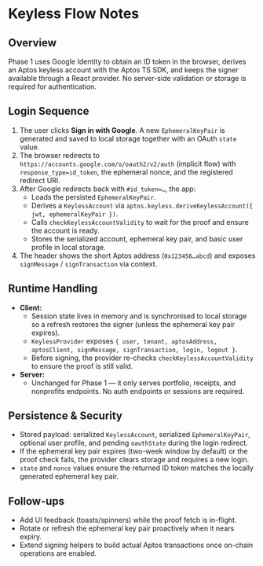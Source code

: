 # Keyless Flow Notes

## Overview
Phase 1 uses Google Identity to obtain an ID token in the browser, derives an Aptos keyless account with the Aptos TS SDK, and keeps the signer available through a React provider. No server-side validation or storage is required for authentication.

## Login Sequence
1. The user clicks **Sign in with Google**. A new `EphemeralKeyPair` is generated and saved to local storage together with an OAuth `state` value.
2. The browser redirects to `https://accounts.google.com/o/oauth2/v2/auth` (implicit flow) with `response_type=id_token`, the ephemeral nonce, and the registered redirect URI.
3. After Google redirects back with `#id_token=…`, the app:
   - Loads the persisted `EphemeralKeyPair`.
   - Derives a `KeylessAccount` via `aptos.keyless.deriveKeylessAccount({ jwt, ephemeralKeyPair })`.
   - Calls `checkKeylessAccountValidity` to wait for the proof and ensure the account is ready.
   - Stores the serialized account, ephemeral key pair, and basic user profile in local storage.
4. The header shows the short Aptos address (`0x123456…abcd`) and exposes `signMessage` / `signTransaction` via context.

## Runtime Handling
- **Client:**
  - Session state lives in memory and is synchronised to local storage so a refresh restores the signer (unless the ephemeral key pair expires).
  - `KeylessProvider` exposes `{ user, tenant, aptosAddress, aptosClient, signMessage, signTransaction, login, logout }`.
  - Before signing, the provider re-checks `checkKeylessAccountValidity` to ensure the proof is still valid.
- **Server:**
  - Unchanged for Phase 1 — it only serves portfolio, receipts, and nonprofits endpoints. No auth endpoints or sessions are required.

## Persistence & Security
- Stored payload: serialized `KeylessAccount`, serialized `EphemeralKeyPair`, optional user profile, and pending `oauthState` during the login redirect.
- If the ephemeral key pair expires (two-week window by default) or the proof check fails, the provider clears storage and requires a new login.
- `state` and `nonce` values ensure the returned ID token matches the locally generated ephemeral key pair.

## Follow-ups
- Add UI feedback (toasts/spinners) while the proof fetch is in-flight.
- Rotate or refresh the ephemeral key pair proactively when it nears expiry.
- Extend signing helpers to build actual Aptos transactions once on-chain operations are enabled.
